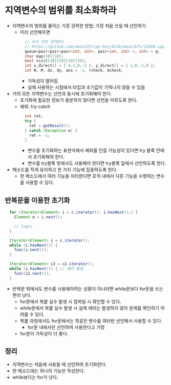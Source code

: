 # 지역변수의 범위를 최소화하라
- 지역변수의 범위를 줄이는 가장 강력한 방법: 가장 처음 쓰일 때 선언하기
  - 미리 선언해두면
    ```cpp
      // 이거 전부 전역변수
      // https://github.com/emost22/cpp-boj/blob/main/bfs/13460.cpp
      queue<pair<pair<pair<int, int>, pair<int, int> >, int> > q;
      char map[10][10];
      bool visit[10][10][10][10];
      int x_direct[] = { 0,1,0,-1 }, y_direct[] = { 1,0,-1,0 };
      int N, M, dx, dy, ans = -1, rcheck, bcheck;
    ```
    - 가독성이 떨어짐
    - 실제 사용하는 시점에서 타입과 초기값이 기억나지 않을 수 있음
- 거의 모든 지역변수는 선언과 동시에 초기화해야 한다.
  - 초기화에 필요한 정보가 충분하지 않다면 선언을 미루도록 한다.
  - 예외: try-catch
    ```java
      int ret;
      try {
        ret = getResult();
      } catch (Exception e) {
        ret = -1;
      }
    ```
    - 변수를 초기화하는 표현식에서 예외를 던질 가능성이 있다면 try 블록 안에서 초기화해야 한다.
    - 변수를 try블록 밖에서도 사용해야 한다면 try블록 앞에서 선언하도록 한다.
- 메소드를 작게 유지하고 한 가지 기능에 집중하도록 한다.
  - 한 메소드에서 여러 기능을 처리한다면 로직 내에서 다른 기능을 수행하는 변수를 사용할 수 있다.

## 반복문을 이용한 초기화
```java
  for (Iterator<Element> i = c.iterator(); i.hasNext();) {
    Element e = i.next();

    // logic
  }
```
```java
  Iterator<Element> i = c.iterator();
  while (i.hasNext()) {
    func(i.next());
  }

  Iterator<Element> i2 = c2.iterator();
  while (i.hasNext()) { // 에러 발생
    func(i2.next());
  }
```
- 반복문 밖에서도 변수를 사용해야하는 상황이 아니라면 while문보다 for문을 쓰는 편이 낫다.
  - for문에서 복붙 실수 발생 시 컴파일 시 확인할 수 있다.
  - while문에서 복붙 실수 발생 시 실제 에러는 발생하지 않아 문제를 확인하기 어려울 수 있다.
  - 복붙 과정에서도 for문에서는 똑같은 변수를 여러번 선언해서 사용할 수 있다.
    - for문 내에서만 선언하여 사용한다고 가정
  - for문이 가독성이 더 좋다.

## 정리
- 지역변수는 처음에 사용될 때 선언하여 초기화한다.
- 한 메소드에는 하나의 기능만 작성한다.
- while보다는 for가 낫다.
